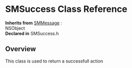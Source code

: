 # SMSuccess Class Reference

**Inherits from** <a href="../Classes/SMMessage.md">SMMessage</a> :   
NSObject  
**Declared in** SMSuccess.h  

## Overview

This class is used to return a successfull action

